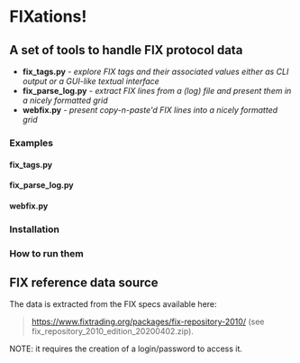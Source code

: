 # FIXations!
## A set of tools to handle FIX protocol data
 - **fix_tags.py** - _explore FIX tags and their associated values either as CLI output or a GUI-like textual interface_
 - **fix_parse_log.py** - _extract FIX lines from a (log) file and present them in a nicely formatted grid_
 - **webfix.py** - _present copy-n-paste'd FIX lines into a nicely formatted grid_

### Examples
#### fix_tags.py
#### fix_parse_log.py
#### webfix.py

### Installation

### How to run them


## FIX reference data source
The data is extracted from the FIX specs available here: 

> https://www.fixtrading.org/packages/fix-repository-2010/ 
(see fix_repository_2010_edition_20200402.zip).

NOTE: it requires the creation of a login/password to access it.
